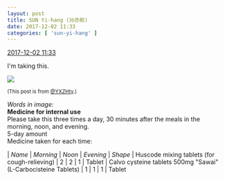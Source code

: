 ```yaml
---
layout: post
title: SUN Yi-hang (孙亦航)
date: 2017-12-02 11:33
categories: [ 'sun-yi-hang' ]
---
```


<div class="weibo-info">
  <a href="https://weibo.com/2565158051/FxLrjhCZ7">2017-12-02 11:33</a>
</div>

I'm taking this.

<!-- more -->

<a href="https://wx4.sinaimg.cn/mw690/98e534a3gy1fm29o67e7qj21w02iox6s.jpg">
  <img class="weibo-pic-preview" src="http://wx4.sinaimg.cn/orj360/98e534a3gy1fm29o67e7qj21w02iox6s.jpg" />
</a>

<small>(This post is from [@YXZHty](http://weibo.com/2565158051).)</small>

*Words in image:*  
**Medicine for internal use**  
Please take this three times a day, 30 minutes after the meals in the morning, noon, and evening.  
5-day amount  
Medicine taken for each time:

| *Name* | *Morning* | *Noon* | *Evening* | *Shape*
| Huscode mixing tablets (for cough-relieving) | 2 | 2 | 1 | Tablet
| Calvo cysteine tablets 500mg "Sawai" (L-Carbocisteine Tablets) | 1 | 1 | 1 | Tablet
